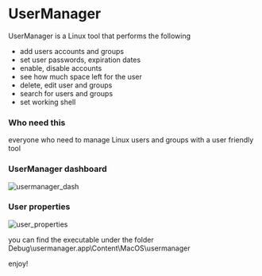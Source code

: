 # UserManager

UserManager is a Linux tool that performs the following

- add users accounts and groups 
- set user passwords, expiration dates
- enable, disable accounts
- see how much space left for the user
- delete, edit user and groups
- search for users and groups 
- set working shell


### Who need this

everyone who need to manage Linux users and groups with a user friendly tool 

### UserManager dashboard

![usermanager_dash](https://cloud.githubusercontent.com/assets/12726776/19657636/b21ed7de-9a2d-11e6-95db-92baa468b2dc.PNG)


### User properties 

![user_properties](https://cloud.githubusercontent.com/assets/12726776/19657721/0139518c-9a2e-11e6-922f-27656a68bed4.PNG)


you can find the executable under the folder Debug\usermanager.app\Content\MacOS\usermanager 

enjoy!


